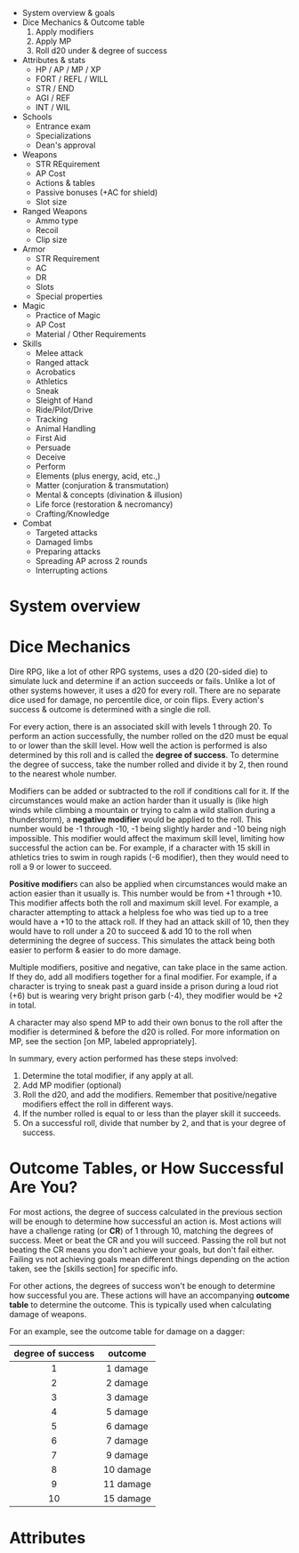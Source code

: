 - System overview & goals
- Dice Mechanics & Outcome table
  1. Apply modifiers
  2. Apply MP
  3. Roll d20 under & degree of success
- Attributes & stats
  - HP / AP / MP / XP
  - FORT / REFL / WILL
  - STR / END
  - AGI / REF
  - INT / WIL
- Schools
  - Entrance exam
  - Specializations
  - Dean's approval
- Weapons
  - STR REquirement
  - AP Cost
  - Actions & tables
  - Passive bonuses (+AC for shield)
  - Slot size
- Ranged Weapons
  - Ammo type
  - Recoil
  - Clip size
- Armor
  - STR Requirement
  - AC
  - DR
  - Slots
  - Special properties
- Magic
  - Practice of Magic
  - AP Cost
  - Material / Other Requirements
- Skills
  - Melee attack
  - Ranged attack
  - Acrobatics
  - Athletics
  - Sneak
  - Sleight of Hand
  - Ride/Pilot/Drive
  - Tracking
  - Animal Handling
  - First Aid
  - Persuade
  - Deceive
  - Perform
  - Elements (plus energy, acid, etc.,)
  - Matter (conjuration & transmutation)
  - Mental & concepts (divination & illusion)
  - Life force (restoration & necromancy)
  - Crafting/Knowledge
- Combat
  - Targeted attacks
  - Damaged limbs
  - Preparing attacks
  - Spreading AP across 2 rounds
  - Interrupting actions

# System overview

# Dice Mechanics

Dire RPG, like a lot of other RPG systems, uses a d20 (20-sided die) to simulate luck and determine if an action succeeds or fails. Unlike a lot of other systems however, it uses a d20 for every roll. There are no separate dice used for damage, no percentile dice, or coin flips. Every action's success & outcome is determined with a single die roll.

For every action, there is an associated skill with levels 1 through 20. To perform an action successfully, the number rolled on the d20 must be equal to or lower than the skill level. How well the action is performed is also determined by this roll and is called the **degree of success**. To determine the degree of success, take the number rolled and divide it by 2, then round to the nearest whole number.

Modifiers can be added or subtracted to the roll if conditions call for it. If the circumstances would make an action harder than it usually is (like high winds while climbing a mountain or trying to calm a wild stallion during a thunderstorm), a **negative modifier** would be applied to the roll. This number would be -1 through -10, -1 being slightly harder and -10 being nigh impossible. This modifier would affect the maximum skill level, limiting how successful the action can be. For example, if a character with 15 skill in athletics tries to swim in rough rapids (-6 modifier), then they would need to roll a 9 or lower to succeed.

**Positive modifier**s can also be applied when circumstances would make an action easier than it usually is. This number would be from +1 through +10. This modifier affects both the roll and maximum skill level. For example, a character attempting to attack a helpless foe who was tied up to a tree would have a +10 to the attack roll. If they had an attack skill of 10, then they would have to roll under a 20 to succeed & add 10 to the roll when determining the degree of success. This simulates the attack being both easier to perform & easier to do more damage.

Multiple modifiers, positive and negative, can take place in the same action. If they do, add all modifiers together for a final modifier. For example, if a character is trying to sneak past a guard inside a prison during a loud riot (+6) but is wearing very bright prison garb (-4), they modifier would be +2 in total.

A character may also spend MP to add their own bonus to the roll after the modifier is determined & before the d20 is rolled. For more information on MP, see the section [on MP, labeled appropriately].

In summary, every action performed has these steps involved:

1. Determine the total modifier, if any apply at all.
2. Add MP modifier (optional)
3. Roll the d20, and add the modifiers. Remember that positive/negative modifiers effect the roll in different ways.
4. If the number rolled is equal to or less than the player skill it succeeds.
5. On a successful roll, divide that number by 2, and that is your degree of success.

# Outcome Tables, or How Successful Are You?

For most actions, the degree of success calculated in the previous section will be enough to determine how successful an action is. Most actions will have a challenge rating (or **CR**) of 1 through 10, matching the degrees of success. Meet or beat the CR and you will succeed. Passing the roll but not beating the CR means you don't achieve your goals, but don't fail either. Failing vs not achieving goals mean different things depending on the action taken, see the [skills section] for specific info.

For other actions, the degrees of success won't be enough to determine how successful you are. These actions will have an accompanying **outcome table** to determine the outcome. This is typically used when calculating damage of weapons.

For an example, see the outcome table for damage on a dagger:

| degree of success |  outcome  |
| :---------------: | :-------: |
|         1         | 1 damage  |
|         2         | 2 damage  |
|         3         | 3 damage  |
|         4         | 5 damage  |
|         5         | 6 damage  |
|         6         | 7 damage  |
|         7         | 9 damage  |
|         8         | 10 damage |
|         9         | 11 damage |
|        10         | 15 damage |

# Attributes
